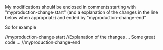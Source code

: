 My modifications should be enclosed in comments starting
with "myproduction-change-start" (and a explanation of the
changes in the line below when appropriate) and ended by
"myproduction-change-end"

So for example

//myproduction-change-start
//Explanation of the changes
... Some great code ...
//myproduction-change-end
